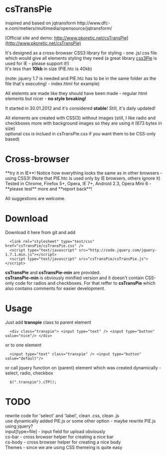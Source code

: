 <h1>
      csTransPie
</h1>
inspired and based on jqtransform http://www.dfc-e.com/metiers/multimedia/opensource/jqtransform/   

[Official site and demo: http://www.pkoretic.net/csTransPie](http://www.pkoretic.net/csTransPie)



It's designed as a cross-browser CSS3 library for styling - one .js/.css file which would give all elements styling they need
(a great library [css3Pie](http://css3pie.com/) is used for IE - please support it!)   
It's less than **10kb** in size (PIE.htc is 40kb)

(note: jquery 1.7 is needed and PIE.htc has to be in the same folder as the file that's executing! - index.html for example)

All elelemts are made like they should have been made - regular html elements but nicer - **no style breaking!**  

It started in 30.01.2012 and it's considered **stable**! Still, it's daily updated!  

All elements are created with CSS(3) without images (still, I like radio and checkboxes more with background images so they are using it (673 bytes in size)  
optional css is inclued in csTransPie.css if you want them to be CSS-only based)

<h1>
      Cross-browser
</h1>
**try it in IE**! Notice how everything looks the same as in other browsers - using CSS3!  
(Note that PIE.htc is used only by IE browsers, others ignore it)  
Tested in Chrome, Firefox 5+, Opera, IE 7+, Android 2.3, Opera Mini 6 - **please test** more and **report back**!


All suggestions are welcome.  

Download 
=======================   
Download it here from git and add  

      <link rel="stylesheet" type="text/css" href="csTransPie/csTransPie.css" />  
      <script type="text/javascript" src="http://code.jquery.com/jquery-1.7.1.min.js"></script>  
      <script type="text/javascript" src="csTransPie/csTransPie.js"></script>  
      
**csTransPie** and  **csTransPie-min** are provided.  
**csTransPie-min** is obviously minified version and it doesn't contain CSS-only code for radios and checkboxes. For that reffer to **csTransPie** which also contains comments for easier development.

Usage
=======================  
Just add **transpie** class to parent element  

      <div class="transpie"> <input type="text" /> <input type="button" value="nice"/> </div>  
      
or to one element  

      <input type="text" class="transpie" /> <input type="button" value="default"/>  
      
or call jquery function on (parent) element which was created dynamically - select, radio, checkbox 

      $(".transpie").cTP();  
            
TODO
========================
rewrite code for 'select' and 'label', clean .css, clean .js  
use dynamically added PIE.js or some other option - maybe rewrite PIE.js using jquery?  
input[type=file] - input field for upload obviously  
cs-bar - cross browser helper for creating a nice bar  
cs-body - cross browser helper for creating a nice body  
Themes - since we are using CSS themeing is quite easy